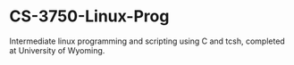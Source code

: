 # CS-3750-Linux-Prog
Intermediate linux programming and scripting using C and tcsh, completed at University of Wyoming.
